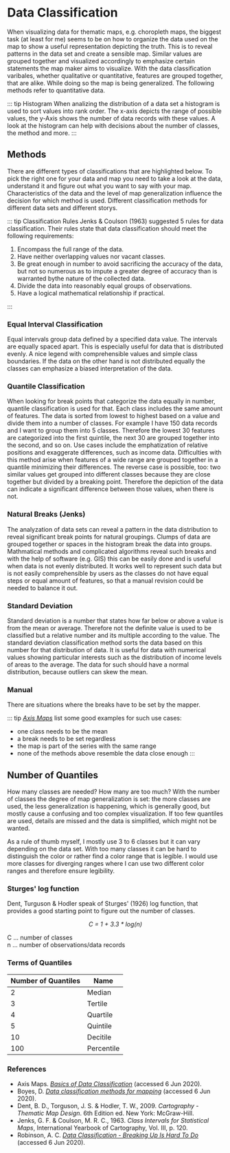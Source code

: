 # Data Classification

When visualizing data for thematic maps, e.g. choropleth maps, the biggest task (at least for me) seems to be on how to organize the data used on the map to show a useful representation depicting the truth. This is to reveal patterns in the data set and create a sensible map. Similar values are grouped together and visualized accordingly to emphasize certain statements the map maker aims to visualize. With the data classification varibales, whether qualitative or quantitative, features are grouped together, that are alike. While doing so the map is being generalized. The following methods refer to quantitative data. 

::: tip Histogram
When analizing the distribution of a data set a histogram is used to sort values into rank order. The x-axis depicts the range of possible values, the y-Axis shows the number of data records with these values. A look at the histogram can help with decisions about the number of classes, the method and more. 
:::

## Methods 
There are different types of classifications that are highlighted below. To pick the right one for your data and map you need to take a look at the data, understand it and figure out what you want to say with your map. Characteristics of the data and the level of map generalization influence the decision for which method is used. Different classification methods for different data sets and different storys. 

::: tip Classification Rules
Jenks & Coulson (1963) suggested 5 rules for data classification.  Their rules state that data classification should meet the following requirements:

1. Encompass the full range of the data.
2. Have neither overlapping values nor vacant classes.
3. Be great enough in number to avoid sacrificing the accuracy of the data, but not so numerous as to impute a greater degree of accuracy than is warranted bythe nature of the collected data.
4. Divide the data into reasonably equal groups of observations.
5. Have a logical mathematical relationship if practical.

:::

### Equal Interval Classification
Equal intervals group data defined by a specified data value. The intervals are equally spaced apart. This is especially useful for data that is distributed evenly. A nice legend with comprehensible values and simple class boundaries. If the data on the other hand is not distributed equally the classes can emphasize a biased interpretation of the data. 

### Quantile Classification
When looking for break points that categorize the data equally in number, quantile classification is used for that. Each class includes the same amount of features. The data is sorted from lowest to highest based on a value and divide them into a number of classes.  For example I have 150 data records and I want to group them into 5 classes. Therefore the lowest 30 features are categorized into the first quintile, the next 30 are grouped together into the second, and so on. Use cases include the emphatization of relative positions and exaggerate differences, such as income data. Difficulties with this method arise when features of a wide range are grouped together in a quantile minimizing their differences. The reverse case is possible, too: two similar values get grouped into different classes because they are close together but divided by a breaking point. Therefore the depiction of the data can indicate a significant difference between those values, when there is not. 

### Natural Breaks (Jenks)
The analyzation of data sets can reveal a pattern in the data distribution to reveal significant break points for natural groupings. Clumps of data are grouped together or spaces in the histogram break the data into groups. Mathmatical methods and complicated algorithms reveal such breaks and with the help of software (e.g. GIS) this can be easily done and is useful when data is not evenly distributed. It works well to represent such data but is not easily comprehensible by users as the classes do not have equal steps or equal amount of features, so that a manual revision could be needed to balance it out. 

### Standard Deviation 
Standard deviation is a number that states how far below or above a value is from the mean or average. Therefore not the definite value is used to be classified but a relative number and its multiple according to the value. The standard deviation classification method sorts the data based on this number for that distribution of data. It is useful for data with numerical values showing particular interests such as the distribution of income levels of areas to the average. The data for such should have a normal distribution, because outliers can skew the mean.

### Manual 
There are situations where the breaks have to be set by the mapper. 

::: tip 
*[Axis Maps](https://www.axismaps.com/guide/data/data-classification/)* list some good examples for such use cases: 
- one class needs to be the mean
- a break needs to be set regardless
- the map is part of the series with the same range 
- none of the methods above resemble the data close enough
:::

## Number of Quantiles
How many classes are needed? How many are too much? With the number of classes the degree of map generalization is set: the more classes are used, the less generalization is happening, which is generally good, but mostly cause a confusing and too complex visualization. If too few quantiles are used, details are missed and the data is simplified, which might not be wanted. 

As a rule of thumb myself, I mostly use 3 to 6 classes but it can vary depending on the data set. With too many classes it can be hard to distinguish the color or rather find a color range that is legible. I would use more classes for diverging ranges where I can use two different color ranges and therefore ensure legibility. 

### Sturges' log function
Dent, Turguson & Hodler speak of Sturges' (1926) log function, that provides a good starting point to figure out the number of classes.  

<center><i> C = 1 + 3.3 * log(n) </i></center>

C ... number of classes  
n ... number of observations/data records

### Terms of Quantiles

|Number of Quantiles|Name|
|--|--|
| 2 | Median | 
| 3 | Tertile | 
| 4 | Quartile | 
| 5 | Quintile | 
| 10 | Decitile | 
| 100 | Percentile | 



### References
- Axis Maps. *[Basics of Data Classification](https://www.axismaps.com/guide/data/data-classification/)* (accessed 6 Jun 2020). 
- Boyes, D. *[Data classification methods for mapping](https://www.coursera.org/lecture/gis-mapping-spatial-analysis-capstone/data-classification-methods-for-mapping-7pRrx)* (accessed 6 Jun 2020).
- Dent, B. D., Torguson, J. S. & Hodler, T. W., 2009. *Cartography - Thematic Map Design*. 6th Edition ed. New York: McGraw-Hill.
- Jenks, G. F. & Coulson, M. R. C., 1963. *Class Intervals for Statistical Maps*, International Yearbook of Cartography, Vol. III, p. 120. 
- Robinson, A. C. *[Data Classification - Breaking Up Is Hard To Do](https://www.e-education.psu.edu/maps/l5_p6.html)* (accessed 6 Jun 2020).

